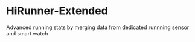 # HiRunner-Extended
Advanced running stats by merging data from dedicated runnning sensor and smart watch
